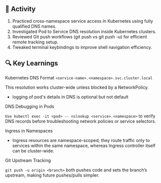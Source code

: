 
## 🔧 Activity 
1. Practiced cross-namespace service access in Kubernetes using fully qualified DNS names.
2. Investigated Pod to Service DNS resolution inside Kubernetes clusters.
3. Reviewed Git push workflows (git push vs git push -u) for efficient remote tracking setup.
4. Tweaked terminal keybindings to improve shell navigation efficiency.

## 🔍 Key Learnings
Kubernetes DNS Format
``<service-name>.<namespace>.svc.cluster.local``

This resolution works cluster-wide unless blocked by a NetworkPolicy.

- logging of pod's details in DNS is optional but not default

DNS Debugging in Pods

``Use kubectl exec -it <pod> -- nslookup <service>.<namespace>`` to verify DNS records before troubleshooting network policies or service selectors.

Ingress in Namespaces

- Ingress resources are namespace-scoped; they route traffic only to services within the same namespace, whereas Ingress controller itself can be cluster-wide.

Git Upstream Tracking

``git push -u origin <branch>`` both pushes code and sets the branch’s upstream, making future pushes/pulls simpler.
